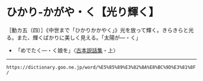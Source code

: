# ひかり‐かがや・く【光り輝く】

［動カ五（四）］《中世まで「ひかりかかやく」》光を放って輝く。きらきらと光る。また、輝くばかりに美しく見える。「太陽が―・く」

-   「めでたく―・く娘を」〈[古本説話集](https://dictionary.goo.ne.jp/word/%E5%8F%A4%E6%9C%AC%E8%AA%AC%E8%A9%B1%E9%9B%86/#jn-81726)・上〉

---
`https://dictionary.goo.ne.jp/word/%E5%85%89%E3%82%8A%E8%BC%9D%E3%81%8F/`